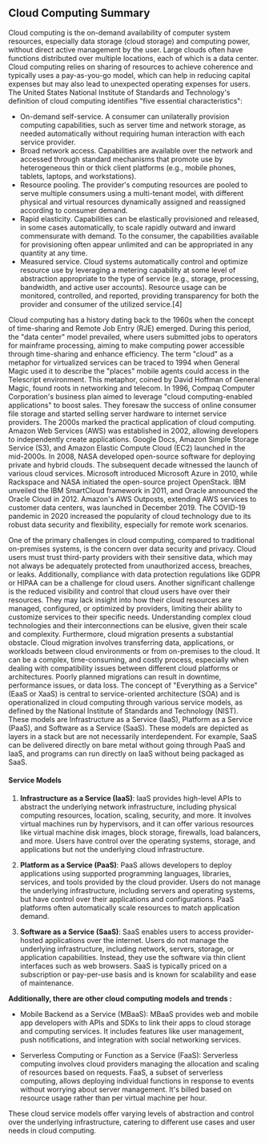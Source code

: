 ## Cloud Computing Summary
Cloud computing is the on-demand availability of computer system resources, especially data storage (cloud storage) and computing power, without direct active management by the user. Large clouds often have functions distributed over multiple locations, each of which is a data center. Cloud computing relies on sharing of resources to achieve coherence and typically uses a pay-as-you-go model, which can help in reducing capital expenses but may also lead to unexpected operating expenses for users. The United States National Institute of Standards and Technology's definition of cloud computing identifies "five essential characteristics":
-	On-demand self-service. A consumer can unilaterally provision computing capabilities, such as server time and network storage, as needed automatically without requiring human interaction with each service provider.
-	Broad network access. Capabilities are available over the network and accessed through standard mechanisms that promote use by heterogeneous thin or thick client platforms (e.g., mobile phones, tablets, laptops, and workstations).
-	Resource pooling. The provider's computing resources are pooled to serve multiple consumers using a multi-tenant model, with different physical and virtual resources dynamically assigned and reassigned according to consumer demand. 
-	Rapid elasticity. Capabilities can be elastically provisioned and released, in some cases automatically, to scale rapidly outward and inward commensurate with demand. To the consumer, the capabilities available for provisioning often appear unlimited and can be appropriated in any quantity at any time.
-	Measured service. Cloud systems automatically control and optimize resource use by leveraging a metering capability at some level of abstraction appropriate to the type of service (e.g., storage, processing, bandwidth, and active user accounts). Resource usage can be monitored, controlled, and reported, providing transparency for both the provider and consumer of the utilized service.[4]

Cloud computing has a history dating back to the 1960s when the concept of time-sharing and Remote Job Entry (RJE) emerged. During this period, the "data center" model prevailed, where users submitted jobs to operators for mainframe processing, aiming to make computing power accessible through time-sharing and enhance efficiency. The term "cloud" as a metaphor for virtualized services can be traced to 1994 when General Magic used it to describe the "places" mobile agents could access in the Telescript environment. This metaphor, coined by David Hoffman of General Magic, found roots in networking and telecom.
In 1996, Compaq Computer Corporation's business plan aimed to leverage "cloud computing-enabled applications" to boost sales. They foresaw the success of online consumer file storage and started selling server hardware to internet service providers. The 2000s marked the practical application of cloud computing. Amazon Web Services (AWS) was established in 2002, allowing developers to independently create applications. Google Docs, Amazon Simple Storage Service (S3), and Amazon Elastic Compute Cloud (EC2) launched in the mid-2000s. In 2008, NASA developed open-source software for deploying private and hybrid clouds.
The subsequent decade witnessed the launch of various cloud services. Microsoft introduced Microsoft Azure in 2010, while Rackspace and NASA initiated the open-source project OpenStack. IBM unveiled the IBM SmartCloud framework in 2011, and Oracle announced the Oracle Cloud in 2012. Amazon's AWS Outposts, extending AWS services to customer data centers, was launched in December 2019. The COVID-19 pandemic in 2020 increased the popularity of cloud technology due to its robust data security and flexibility, especially for remote work scenarios.

One of the primary challenges in cloud computing, compared to traditional on-premises systems, is the concern over data security and privacy. Cloud users must trust third-party providers with their sensitive data, which may not always be adequately protected from unauthorized access, breaches, or leaks. Additionally, compliance with data protection regulations like GDPR or HIPAA can be a challenge for cloud users.
Another significant challenge is the reduced visibility and control that cloud users have over their resources. They may lack insight into how their cloud resources are managed, configured, or optimized by providers, limiting their ability to customize services to their specific needs. Understanding complex cloud technologies and their interconnections can be elusive, given their scale and complexity.
Furthermore, cloud migration presents a substantial obstacle. Cloud migration involves transferring data, applications, or workloads between cloud environments or from on-premises to the cloud. It can be a complex, time-consuming, and costly process, especially when dealing with compatibility issues between different cloud platforms or architectures. Poorly planned migrations can result in downtime, performance issues, or data loss.
The concept of "Everything as a Service" (EaaS or XaaS) is central to service-oriented architecture (SOA) and is operationalized in cloud computing through various service models, as defined by the National Institute of Standards and Technology (NIST). These models are Infrastructure as a Service (IaaS), Platform as a Service (PaaS), and Software as a Service (SaaS). These models are depicted as layers in a stack but are not necessarily interdependent. For example, SaaS can be delivered directly on bare metal without going through PaaS and IaaS, and programs can run directly on IaaS without being packaged as SaaS.

#### Service Models

1. **Infrastructure as a Service (IaaS)**: IaaS provides high-level APIs to abstract the underlying network infrastructure, including physical computing resources, location, scaling, security, and more. It involves virtual machines run by hypervisors, and it can offer various resources like virtual machine disk images, block storage, firewalls, load balancers, and more. Users have control over the operating systems, storage, and applications but not the underlying cloud infrastructure.

2. **Platform as a Service (PaaS)**: PaaS allows developers to deploy applications using supported programming languages, libraries, services, and tools provided by the cloud provider. Users do not manage the underlying infrastructure, including servers and operating systems, but have control over their applications and configurations. PaaS platforms often automatically scale resources to match application demand.

3. **Software as a Service (SaaS)**: SaaS enables users to access provider-hosted applications over the internet. Users do not manage the underlying infrastructure, including network, servers, storage, or application capabilities. Instead, they use the software via thin client interfaces such as web browsers. SaaS is typically priced on a subscription or pay-per-use basis and is known for scalability and ease of maintenance.

**Additionally, there are other cloud computing models and trends :**

- Mobile Backend as a Service (MBaaS): MBaaS provides web and mobile app developers with APIs and SDKs to link their apps to cloud storage and computing services. It includes features like user management, push notifications, and integration with social networking services.

- Serverless Computing or Function as a Service (FaaS): Serverless computing involves cloud providers managing the allocation and scaling of resources based on requests. FaaS, a subset of serverless computing, allows deploying individual functions in response to events without worrying about server management. It's billed based on resource usage rather than per virtual machine per hour.

These cloud service models offer varying levels of abstraction and control over the underlying infrastructure, catering to different use cases and user needs in cloud computing.